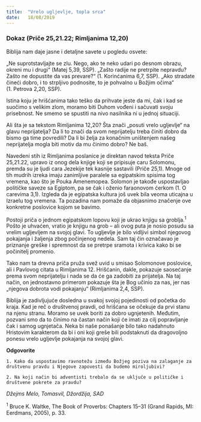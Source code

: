 ```yaml
---
title:  "Vrelo ugljevlje, topla srca"
date:   18/08/2019
---
```


### Dokaz (Priče 25,21.22; Rimljanima 12,20)

Biblija nam daje jasne i detaljne savete u pogledu osvete:

„Ne suprotstavljajte se zlu. Nego, ako te neko udari po desnom obrazu, okreni mu i drugi“ (Matej 5,39, SSP). „Zašto radije ne pretrpite nepravdu? Zašto ne dopustite da vas prevare?“  (1. Korinćanima 6,7, SSP). „Ako stradate čineći dobro, i to strpljivo podnosite, to je pohvalno u Božjim očima“ (1. Petrova 2,20, SSP).

Istina koju je hrišćanima tako teško da prihvate jeste da mi, čak i kad se suočimo s velikim zlom, moramo biti Duhom vođeni i sačuvati svoju prisebnost. Ne smemo se spustiti na nivo nasilnika ni u jednoj situaciji.

Ali šta je sa tekstom Rimljanima 12,20? Šta znači „posuti vrelo ugljevlje“ na glavu neprijatelja? Da li to znači da svom neprijatelju treba činiti dobro da bismo ga time povredili? Da li bi želja za konačnim uništenjem našeg neprijatelja mogla biti motiv da mu činimo dobro? Ne baš.

Navedeni stih iz Rimljanima poslanice je direktan navod teksta Priče 25,21.22, upravo iz onog dela knjige koji se pripisuje caru Solomonu, premda su je ljudi cara Jezekije tek kasnije sastavili (Priče 25,1). Mnoge od tih mudrih izreka imaju zanimljive paralele sa egipatskim spisima tog vremena, kao što je Pouka Amenemopea. Solomon je takođe uspostavljao političke saveze sa Egiptom, pa se čak i oženio faraonovom ćerkom (1. O carevima 3,1). Izgleda da je egipatska kultura još uvek bila veoma uticajna u Izraelu tog vremena. Ta pozadina nam pomaže da objasnimo značenje ove konkretne poslovice kojom se bavimo.

Postoji priča o jednom egipatskom lopovu koji je ukrao knjigu sa groblja.<sup>1</sup> Pošto je uhvaćen, vratio je knjigu na grob – ali ovog puta je nosio posudu sa vrelim ugljevljem na svojoj glavi. To ugljevlje je bilo vidljivi simbol njegovog pokajanja i žaljenja zbog počinjenog nedela. Sam taj čin označavao je priznanje greške i spremnost da se pretrpe sramota i krivica kako bi se počinitelj promenio. 

Tako nam ta drevna priča pruža svež uvid u smisao Solomonove poslovice, ali i Pavlovog citata u  Rimljanima 12. Hrišćanin, dakle, pokazuje saosećanje prema svom neprijatelju i nada se da će ga zadobiti za prijatelja. Na taj način, on jednostavno primerom pokazuje šta je Bog učinio za nas, jer nas „njegova dobrota vodi pokajanju“ (Rimljanima 2,4, SSP).

Biblija je zadivljujuće dosledna u svakoj svojoj pojedinosti od početka do kraja. Kad je reč o društvenoj pravdi, od hrišćana se očekuje da prvi stanu na njenu stranu. Moramo se uvek boriti za dobro ugnjetenih. Međutim, pozvani smo da to činimo na častan način koji će imati za cilj popravljanje čak i samog ugnjetača. Neka bi naše ponašanje bilo tako nadahnuto Hristovim karakterom da bi i oni koji greše bili podstaknuti da dragovoljno ponesu vrelo ugljevlje pokajanja na svojoj glavi.

**Odgovorite**

`1.	Kako da uspostavimo ravnotežu između Božjeg poziva na zalaganje za društvenu pravdu i Njegove zapovesti da budemo miroljubivi?`

`2.	Na koji način bi adventisti trebalo da se uključe u političke i društvene pokrete za pravdu?`

*Džejms Melo, Tomasvil, Džordžija, SAD*

<sup>1</sup>	Bruce K. Waltke, The Book of Proverbs: Chapters 15–31 (Grand Rapids, MI: Eerdmans, 2005), p. 33.
